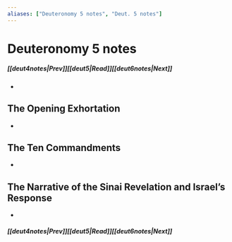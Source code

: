 ```yaml
---
aliases: ["Deuteronomy 5 notes", "Deut. 5 notes"]
---
```

# Deuteronomy 5 notes
##### <span class=arrow-left></span>[[deut4notes|Prev]]<span class=navigation-separator></span>[[deut5|Read]]<span class=navigation-separator></span>[[deut6notes|Next]]<span class=arrow-right></span>
- 
## The Opening Exhortation
- 
## The Ten Commandments
- 
## The Narrative of the Sinai Revelation and Israel’s Response
- 
##### <span class=arrow-left></span>[[deut4notes|Prev]]<span class=navigation-separator></span>[[deut5|Read]]<span class=navigation-separator></span>[[deut6notes|Next]]<span class=arrow-right></span>